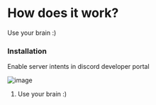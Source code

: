 
# How does it work?
Use your brain :)

### Installation

Enable server intents in discord developer portal

![image](https://user-images.githubusercontent.com/62103846/141602511-05f32d82-79d8-468b-9f18-162c7b340e9f.png)

1. Use your brain :)

